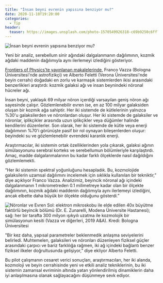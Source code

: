 ```yaml
---
title: "İnsan beyni evrenin yapısına benziyor mu?"
date: 2020-11-18T19:20:00
categories:
  - Tip
header:
  teaser: https://images.unsplash.com/photo-1570549926318-c69b9250c6ff?ixlib=rb-1.2.1&ixid=eyJhcHBfaWQiOjEyMDd9&auto=format&fit=crop&w=1349&q=80
---
```

![İnsan beyni evrenin yapısına benziyor mu?](https://images.unsplash.com/photo-1570549926318-c69b9250c6ff?ixlib=rb-1.2.1&ixid=eyJhcHBfaWQiOjEyMDd9&auto=format&fit=crop&w=1349&q=80)

Yeni bir analiz, serebellum sinir ağındaki dalgalanmanın dağılımının, kozmik ağdaki maddenin dağılımıyla aynı ilerlemeyi izlediğini gösteriyor.

[Frontiers of Physics'te yayınlanan makalelerinde](https://doi.org/10.3389/fphy.2020.525731), Franco Vazza (Bologna Üniversitesi'nde astrofizikçi) ve Alberto Feletti (Verona Üniversitesi'nde beyin cerrahı) doğadaki en zorlu ve karmaşık sistemlerden ikisi arasındaki benzerlikleri araştırdı: kozmik galaksi ağı ve insan beynindeki nöronal hücreler ağı.

İnsan beyni, yaklaşık 69 milyar nöron içerdiği varsayılan geniş nöron ağı sayesinde çalışır. Gözlemlenebilir evren ise, en az 100 milyar galaksiden oluşan bir kozmik ağa sahiptir. Her iki sistemde de kütlelerinin yalnızca %30'u galaksilerden ve nöronlardan oluşur. Her iki sistemde de galaksiler ve nöronlar, iplikçikler arasında uzun iplikçikler veya düğümler halinde kendilerini düzenlerler. Son olarak, her iki sistemde de kütle veya enerji dağılımının %70'i görünüşte pasif bir rol oynayan bileşenlerden oluşur: beyindeki su ve gözlemlenebilir evrendeki karanlık enerji.

Araştırmacılar, iki sistemin ortak özelliklerinden yola çıkarak, galaksi ağının simülasyonunu serebral korteks ve serebellumun bölümleriyle karşılaştırdı. Amaç, madde dalgalanmalarının bu kadar farklı ölçeklerde nasıl dağıldığını gözlemlemekti.

“Her iki sistemin spektral yoğunluğunu hesapladık. Bu, kozmolojide galaksilerin uzamsal dağılımını incelemek için sıklıkla kullanılan bir tekniktir,” diye açıklıyor Franco Vazza. Analizimiz, beyincik nöronal ağı içindeki dalgalanmanın 1 mikrometreden 0.1 milimetreye kadar olan bir ölçekte dağılımının, kozmik ağdaki maddenin dağılımıyla aynı ilerlemeyi izlediğini, ancak elbette daha büyük bir ölçekte olduğunu gösterdi.”

![Nöronlar ve Evren](https://neurosciencenews.com/files/2020/11/human-brain-universe-neuroscineews.jpg)
Sol: elektron mikroskobu ile elde edilen 40x büyütme faktörlü beyincik bölümü (Dr. E. Zunarelli, Modena Üniversite Hastanesi); sağ: her bir tarafta 300 milyon ışıkyılı uzatma ile kozmolojik bir simülasyonun kesiti (Vazza ve diğerleri, 2019 A&A). Kredi: Bologna Üniversitesi

"Bir kez daha, yapısal parametreler beklenmedik anlaşma seviyelerini belirledi. Muhtemelen, galaksileri ve nöronları düzenleyen fiziksel güçler arasındaki çarpıcı ve bariz farklılığa rağmen, iki ağ içindeki bağlantı benzer fiziksel ilkeler doğrultusunda gelişiyor,” diye ekliyor Alberto Feletti.

Bu pilot çalışmanın cesaret verici sonuçları, araştırmacıları, her iki alanda, kozmoloji ve beyin cerrahisinde yeni ve etkili analiz tekniklerinin, bu iki sistemin zamansal evriminin altında yatan yönlendirilmiş dinamiklerin daha iyi anlaşılmasına olanak sağlayacağını düşünmeye sevk ediyor.
